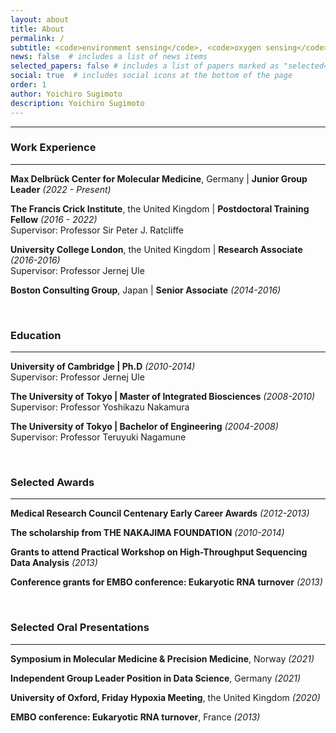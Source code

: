 ```yaml
---
layout: about
title: About
permalink: /
subtitle: <code>environment sensing</code>, <code>oxygen sensing</code>, <code>RNA</code>, <code>vascular system</code>, and <code>data science</code>
news: false  # includes a list of news items
selected_papers: false # includes a list of papers marked as "selected={true}"
social: true  # includes social icons at the bottom of the page
order: 1
author: Yoichiro Sugimoto
description: Yoichiro Sugimoto
---
```


---

### Work Experience
---
**Max Delbrück Center for Molecular Medicine**, Germany \| **Junior Group Leader** _(2022 - Present)_ <br>

**The Francis Crick Institute**, the United Kingdom \| **Postdoctoral Training Fellow** _(2016 - 2022)_ <br>
Supervisor\: Professor Sir Peter J. Ratcliffe 

**University College London**, the United Kingdom \| **Research Associate** _(2016-2016)_<br>
Supervisor\: Professor Jernej Ule

**Boston Consulting Group**, Japan \| **Senior Associate** _(2014-2016)_<br>

<br>


### Education
---
**University of Cambridge \| Ph.D** _(2010-2014)_<br>
Supervisor\: Professor Jernej Ule

**The University of Tokyo \| Master of Integrated Biosciences** _(2008-2010)_<br>
Supervisor: Professor Yoshikazu Nakamura

**The University of Tokyo \| Bachelor of Engineering** _(2004-2008)_<br>
Supervisor\: Professor Teruyuki Nagamune

<br>

### Selected Awards
---
**Medical Research Council Centenary Early Career Awards** _(2012-2013)_<br>

**The scholarship from THE NAKAJIMA FOUNDATION** _(2010-2014)_<br>

**Grants to attend Practical Workshop on High-Throughput Sequencing Data Analysis** _(2013)_<br>

**Conference grants for EMBO conference: Eukaryotic RNA turnover** _(2013)_<br>


<br>

### Selected Oral Presentations
---
**Symposium in Molecular Medicine & Precision Medicine**, Norway _(2021)_<br>

**Independent Group Leader Position in Data Science**, Germany _(2021)_<br>

**University of Oxford, Friday Hypoxia Meeting**, the United Kingdom _(2020)_<br>

**EMBO conference: Eukaryotic RNA turnover**, France _(2013)_<br>



<br>

